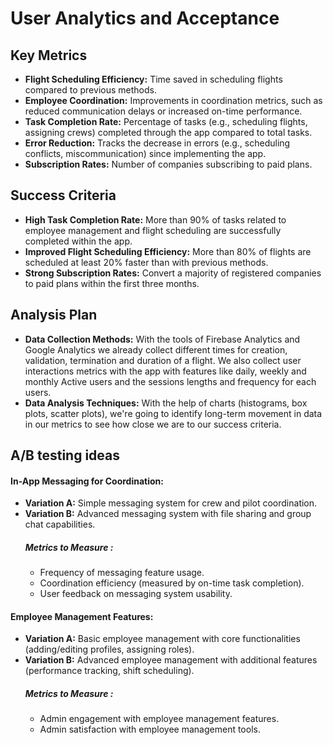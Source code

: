 # User Analytics and Acceptance

## Key Metrics
- **Flight Scheduling Efficiency:** Time saved in scheduling flights compared to previous methods.
- **Employee Coordination:** Improvements in coordination metrics, such as reduced communication delays or increased on-time performance.
- **Task Completion Rate:** Percentage of tasks (e.g., scheduling flights, assigning crews) completed through the app compared to total tasks.
- **Error Reduction:** Tracks the decrease in errors (e.g., scheduling conflicts, miscommunication) since implementing the app.
- **Subscription Rates:** Number of companies subscribing to paid plans.

## Success Criteria
- **High Task Completion Rate:** More than 90% of tasks related to employee management and flight scheduling are successfully completed within the app.
- **Improved Flight Scheduling Efficiency:** More than 80% of flights are scheduled at least 20% faster than with previous methods.
- **Strong Subscription Rates:** Convert a majority of registered companies to paid plans within the first three months.

## Analysis Plan
- **Data Collection Methods:**
With the tools of Firebase Analytics and Google Analytics we already collect different times for creation, validation, termination and duration of a flight.
We also collect user interactions metrics with the app with features like daily, weekly and monthly Active users and the sessions lengths and frequency for each users.
- **Data Analysis Techniques:**
With the help of charts (histograms, box plots, scatter plots), we're going to identify long-term movement in data in our metrics to see how close we are to our success criteria.

## A/B testing ideas
#### In-App Messaging for Coordination:
- **Variation A:** Simple messaging system for crew and pilot coordination.
- **Variation B:** Advanced messaging system with file sharing and group chat capabilities.
    ##### Metrics to Measure : 
    - Frequency of messaging feature usage.
    - Coordination efficiency (measured by on-time task completion).
    - User feedback on messaging system usability.
#### Employee Management Features:
- **Variation A:** Basic employee management with core functionalities (adding/editing profiles, assigning roles).
- **Variation B:** Advanced employee management with additional features (performance tracking, shift scheduling).
    ##### Metrics to Measure : 
    - Admin engagement with employee management features.
    - Admin satisfaction with employee management tools.




